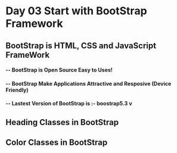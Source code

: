 # Day 03 Start with BootStrap Framework 
## BootStrap is HTML, CSS and JavaScript FrameWork

#### -- BootStrap  is  Open Source Easy to Uses!
#### -- BootStrap Make Applications Attractive and Resposive (Device Friendly)
#### -- Lastest Version of BootStrap is :- boostrap5.3 v


## Heading Classes in BootStrap
## Color Classes in BootStrap

